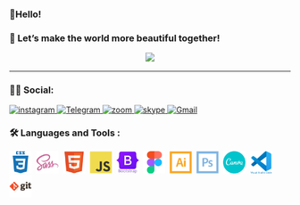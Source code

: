 ### 👋Hello! 
### 🎨 Let’s make the world more beautiful together!

<div id="header" align="center">
<img src="https://media.giphy.com/media/kJV3yFjaVYtlP0CMOR/giphy.gif" width="200"/>
</div>

---

### :woman_technologist: Social:

<div id="badges">
<a href="https://instagram.com/_shuryakova_?igshid=NTc4MTIwNjQ2YQ==">
<img src="https://img.shields.io/badge/Instagram-blueviolet?logo=Instagram&logoColor=white" alt="instagram"/>
</a>
<a href="https://t.me/Julia6590">
<img src="https://img.shields.io/badge/Telegram-blue?logo=Telegram&logoColor=white" alt="Telegram"/>
</a>
<a href="https://us05web.zoom.us/j/6967756729?pwd=OFo5bExMV3d5S09BM3hxM05FNGEvZz09">
<img src="https://img.shields.io/badge/Zoom-darkblue?logo=Zoom&logoColor=white" alt="zoom"/>
</a>
<a href="https://join.skype.com/invite/LfVNuUvleBRK">
<img src="https://img.shields.io/badge/Skype-blue?logo=Skype&logoColor=white" alt="skype"/>
</a>
<a href="july.shuryakova@gmail.com">
<img src="https://img.shields.io/badge/Gmail-orange?logo=gmail&logoColor=white" alt="Gmail"/>
</a>
</div>

### :hammer_and_wrench: Languages and Tools :

<div>
  <img src="https://github.com/devicons/devicon/blob/master/icons/css3/css3-plain-wordmark.svg"  title="CSS3" alt="CSS" width="40" height="40"/>&nbsp;
  <img src="https://github.com/devicons/devicon/blob/master/icons/sass/sass-original.svg"  title="CSS3" alt="CSS" width="40" height="40"/>&nbsp;
  <img src="https://github.com/devicons/devicon/blob/master/icons/html5/html5-original.svg" title="HTML5" alt="HTML" width="40" height="40"/>&nbsp;
  <img src="https://github.com/devicons/devicon/blob/master/icons/javascript/javascript-original.svg" title="JavaScript" alt="JavaScript" width="40" height="40"/>&nbsp;
  <img src="https://github.com/devicons/devicon/blob/master/icons/bootstrap/bootstrap-original-wordmark.svg" title="Firebase" alt="Firebase" width="40" height="40"/>&nbsp;
  <img src="https://github.com/devicons/devicon/blob/master/icons/figma/figma-original.svg" title="Gatsby"  alt="Gatsby" width="40" height="40"/>&nbsp;
  <img src="https://github.com/devicons/devicon/blob/master/icons/illustrator/illustrator-line.svg" title="MySQL"  alt="MySQL" width="40" height="40"/>&nbsp;
  <img src="https://github.com/devicons/devicon/blob/master/icons/photoshop/photoshop-line.svg" title="NodeJS" alt="NodeJS" width="40" height="40"/>&nbsp;
  <img src="https://github.com/devicons/devicon/blob/master/icons/canva/canva-original.svg" title="AWS" alt="AWS" width="40" height="40"/>&nbsp;
  <img src="https://github.com/devicons/devicon/blob/master/icons/vscode/vscode-original-wordmark.svg" title="AWS" alt="AWS" width="40" height="40"/>&nbsp;
  <img src="https://github.com/devicons/devicon/blob/master/icons/git/git-original-wordmark.svg" title="Git" **alt="Git" width="40" height="40"/>
</div>



